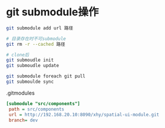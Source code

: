 # git submodule操作

```bash
git submodule add url 路径

# 目录存在时不可submodule
git rm -r --cached 路径

# clone后
git submoudle init
git submoudle update

git submodule foreach git pull
git submoulde sync

```

.gitmodules

```ini
[submodule "src/components"]
 path = src/components 
 url = http://192.168.20.10:8090/xhy/spatial-ui-module.git
 branch= dev
```
